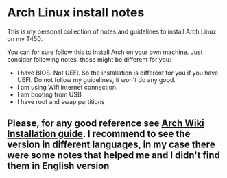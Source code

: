 # Arch Linux install notes
This is my personal collection of notes and guidelines to install Arch Linux on my T450.

You can for sure follow this to install Arch on your own machine. Just consider following notes, those might be different for you:
* I have BIOS. Not UEFI. So the installation is different for you if you have UEFI. Do not follow my guidelines, it won't do any good.
* I am using Wifi internet connection.
* I am booting from USB
* I have root and swap partitions

Please, for any good reference see [Arch Wiki Installation guide](https://wiki.archlinux.org/index.php/Installation_guide). I recommend to see the version in different languages, in my case there were some notes that helped me and I didn't find them in English version
---

